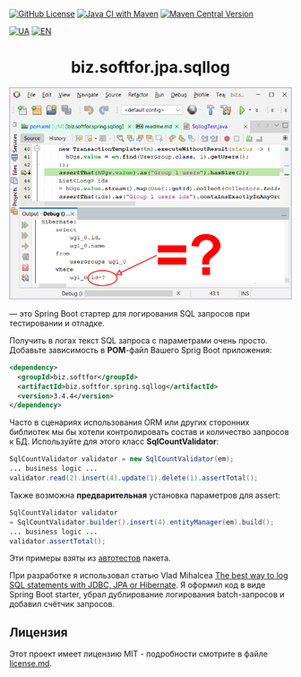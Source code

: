 [![GitHub License](https://img.shields.io/github/license/ovsyannykov/biz.softfor.spring.sqllog)](license.md)
[![Java CI with Maven](https://github.com/ovsyannykov/biz.softfor.spring.sqllog/actions/workflows/maven.yml/badge.svg)](https://github.com/ovsyannykov/biz.softfor.spring.sqllog/actions/workflows/maven.yml)
[![Maven Central Version](https://img.shields.io/maven-central/v/biz.softfor/biz.softfor.spring.sqllog)](https://mvnrepository.com/artifact/biz.softfor/biz.softfor.spring.sqllog)

[![UA](https://img.shields.io/badge/UA-yellow)](readme.ua.md)
[![EN](https://img.shields.io/badge/EN-blue)](readme.md)

<h1 align="center">biz.softfor.jpa.sqllog</h1>

![Demo](doc/images/readme.png)

— это Spring Boot стартер для логирования SQL запросов при тестировании и отладке.

Получить в логах текст SQL запроса с параметрами очень просто.
Добавьте зависимость в __POM__-файл Вашего Sprig Boot приложения:
```xml
<dependency>
  <groupId>biz.softfor</groupId>
  <artifactId>biz.softfor.spring.sqllog</artifactId>
  <version>3.4.4</version>
</dependency>
```

Часто в сценариях использования ORM или других сторонних библиотек мы бы хотели
контролировать состав и количество запросов к БД. Используйте для этого класс
__SqlCountValidator__:
```java
SqlCountValidator validator = new SqlCountValidator(em);
... business logic ...
validator.read(2).insert(4).update(1).delete(1).assertTotal();
```

Также возможна __предварительная__ установка параметров для assert:
```java
SqlCountValidator validator
= SqlCountValidator.builder().insert(4).entityManager(em).build();
... business logic ...
validator.assertTotal();
```

Эти примеры взяты из [автотестов](src/test/java/biz/softfor/spring/sqllog/) пакета.

При разработке я использовал статью Vlad Mihalcea
[The best way to log SQL statements with JDBC, JPA or Hibernate](https://vladmihalcea.com/the-best-way-to-log-jdbc-statements/).
Я оформил код в виде Spring Boot starter, убрал дублирование логирования
batch-запросов и добавил счётчик запросов.

## Лицензия

Этот проект имеет лицензию MIT - подробности смотрите в файле [license.md](license.md).
